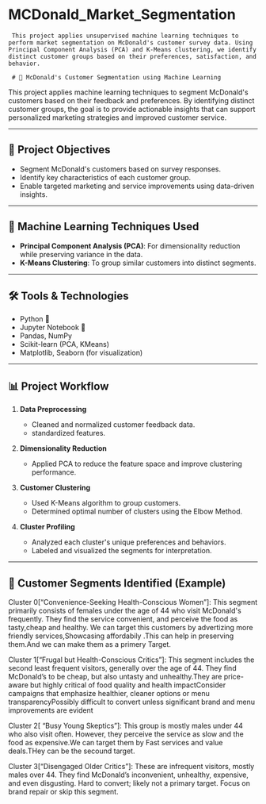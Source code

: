 # MCDonald_Market_Segmentation
     This project applies unsupervised machine learning techniques to perform market segmentation on McDonald's customer survey data. Using Principal Component Analysis (PCA) and K-Means clustering, we identify distinct customer groups based on their preferences, satisfaction, and behavior.

     # 🍔 McDonald's Customer Segmentation using Machine Learning

This project applies machine learning techniques to segment McDonald's customers based on their feedback and preferences. By identifying distinct customer groups, the goal is to provide actionable insights that can support personalized marketing strategies and improved customer service.

---

## 📌 Project Objectives

- Segment McDonald's customers based on survey responses.
- Identify key characteristics of each customer group.
- Enable targeted marketing and service improvements using data-driven insights.

---

## 🧠 Machine Learning Techniques Used

- **Principal Component Analysis (PCA)**: For dimensionality reduction while preserving variance in the data.
- **K-Means Clustering**: To group similar customers into distinct segments.

---

## 🛠 Tools & Technologies

- Python 🐍
- Jupyter Notebook 📓
- Pandas, NumPy
- Scikit-learn (PCA, KMeans)
- Matplotlib, Seaborn (for visualization)

---

## 📊 Project Workflow

1. **Data Preprocessing**
   - Cleaned and normalized customer feedback data.
   - standardized features.

2. **Dimensionality Reduction**
   - Applied PCA to reduce the feature space and improve clustering performance.

3. **Customer Clustering**
   - Used K-Means algorithm to group customers.
   - Determined optimal number of clusters using the Elbow Method.

4. **Cluster Profiling**
   - Analyzed each cluster's unique preferences and behaviors.
   - Labeled and visualized the segments for interpretation.

---

## 🧩 Customer Segments Identified (Example)

Cluster 0[“Convenience-Seeking Health-Conscious Women”]:
This segment primarily consists of females under the age of 44 who visit McDonald's frequently. They find the service convenient, and perceive the food as tasty,cheap and healthy.
   We can target this customers by advertizing more friendly services,Showcasing affordabily .This can help in preserving them.And we can make them as a primery Target.

Cluster 1[“Frugal but Health-Conscious Critics”]:
This segment includes the second least frequent visitors, generally over the age of 44. They find McDonald’s to be cheap, but also untasty and unhealthy.They are price-aware but highly critical of food quality and health impactConsider campaigns that emphasize healthier, cleaner options or menu transparencyPossibly difficult to convert unless significant brand and menu improvements are evident

Cluster 2[ “Busy Young Skeptics”]:
This group is mostly males under 44 who also visit often. However, they perceive the service as slow and the food as expensive.We can target them by Fast services and value deals.THey can be the secound target.

Cluster 3[“Disengaged Older Critics”]:
These are infrequent visitors, mostly males over 44. They find McDonald’s inconvenient, unhealthy, expensive, and even disgusting.
     Hard to convert; likely not a primary target. Focus on brand repair or skip this segment.


